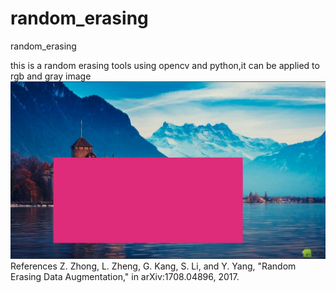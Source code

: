 # random_erasing
random_erasing

this is a random erasing tools using opencv and python,it can be applied to rgb and gray image 
![图片说明1](https://github.com/xinguanxi/random_erasing/blob/master/pic/samples.jpg)
References
   Z. Zhong, L. Zheng, G. Kang, S. Li, and Y. Yang, "Random Erasing Data Augmentation," in arXiv:1708.04896, 2017.

